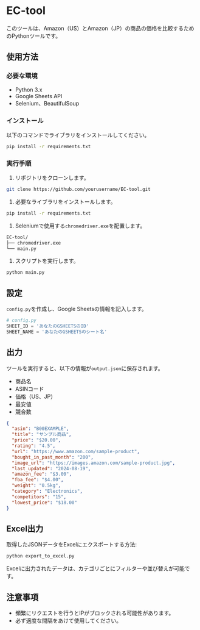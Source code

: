 # EC-tool

このツールは、Amazon（US）とAmazon（JP）の商品の価格を比較するためのPythonツールです。

## 使用方法

### 必要な環境

- Python 3.x
- Google Sheets API
- Selenium、BeautifulSoup

### インストール

以下のコマンドでライブラリをインストールしてください。

```bash
pip install -r requirements.txt
```

### 実行手順

1. リポジトリをクローンします。

```bash
git clone https://github.com/yourusername/EC-tool.git
```

1. 必要なライブラリをインストールします。

```bash
pip install -r requirements.txt
```

1. Seleniumで使用する`chromedriver.exe`を配置します。

```bash
EC-tool/
├── chromedriver.exe
└── main.py
```

1. スクリプトを実行します。

```bash
python main.py
```

## 設定

`config.py`を作成し、Google Sheetsの情報を記入します。

```python
# config.py
SHEET_ID = 'あなたのGSHEETSのID'
SHEET_NAME = 'あなたのGSHEETSのシート名'
```

## 出力

ツールを実行すると、以下の情報が`output.json`に保存されます。

- 商品名
- ASINコード
- 価格（US、JP）
- 最安値
- 競合数

```json
{
  "asin": "B00EXAMPLE",
  "title": "サンプル商品",
  "price": "$20.00",
  "rating": "4.5",
  "url": "https://www.amazon.com/sample-product",
  "bought_in_past_month": "200",
  "image_url": "https://images.amazon.com/sample-product.jpg",
  "last_updated": "2024-08-19",
  "amazon_fee": "$3.00",
  "fba_fee": "$4.00",
  "weight": "0.5kg",
  "category": "Electronics",
  "competitors": "15",
  "lowest_price": "$18.00"
}
```

## Excel出力

取得したJSONデータをExcelにエクスポートする方法:

```bash
python export_to_excel.py
```

Excelに出力されたデータは、カテゴリごとにフィルターや並び替えが可能です。

## 注意事項

- 頻繁にリクエストを行うとIPがブロックされる可能性があります。
- 必ず適度な間隔をあけて使用してください。
